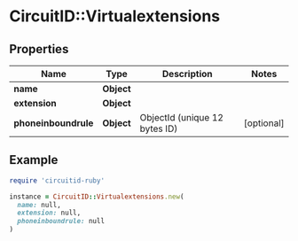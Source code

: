 # CircuitID::Virtualextensions

## Properties

| Name | Type | Description | Notes |
| ---- | ---- | ----------- | ----- |
| **name** | **Object** |  |  |
| **extension** | **Object** |  |  |
| **phoneinboundrule** | **Object** | ObjectId (unique 12 bytes ID) | [optional] |

## Example

```ruby
require 'circuitid-ruby'

instance = CircuitID::Virtualextensions.new(
  name: null,
  extension: null,
  phoneinboundrule: null
)
```

